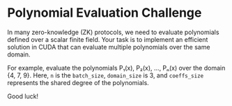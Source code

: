 # Polynomial Evaluation Challenge

In many zero-knowledge (ZK) protocols, we need to evaluate polynomials defined over a scalar finite field. Your task is to implement an efficient solution in CUDA that can evaluate multiple polynomials over the same domain.

For example, evaluate the polynomials P₁(x), P₂(x), ..., Pₙ(x) over the domain {4, 7, 9}. Here, `n` is the `batch_size`, `domain_size` is 3, and `coeffs_size` represents the shared degree of the polynomials.

Good luck!

